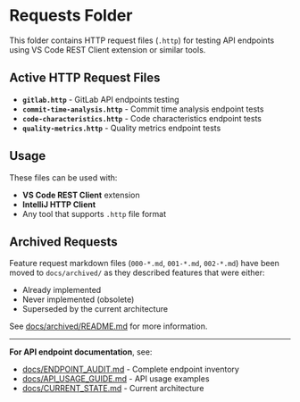 # Requests Folder

This folder contains HTTP request files (`.http`) for testing API endpoints using VS Code REST Client extension or similar tools.

## Active HTTP Request Files

- **`gitlab.http`** - GitLab API endpoints testing
- **`commit-time-analysis.http`** - Commit time analysis endpoint tests
- **`code-characteristics.http`** - Code characteristics endpoint tests
- **`quality-metrics.http`** - Quality metrics endpoint tests

## Usage

These files can be used with:
- **VS Code REST Client** extension
- **IntelliJ HTTP Client**
- Any tool that supports `.http` file format

## Archived Requests

Feature request markdown files (`000-*.md`, `001-*.md`, `002-*.md`) have been moved to `docs/archived/` as they described features that were either:
- Already implemented
- Never implemented (obsolete)
- Superseded by the current architecture

See [docs/archived/README.md](../docs/archived/README.md) for more information.

---

**For API endpoint documentation**, see:
- [docs/ENDPOINT_AUDIT.md](../docs/ENDPOINT_AUDIT.md) - Complete endpoint inventory
- [docs/API_USAGE_GUIDE.md](../docs/API_USAGE_GUIDE.md) - API usage examples
- [docs/CURRENT_STATE.md](../docs/CURRENT_STATE.md) - Current architecture

